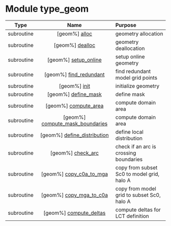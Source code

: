 # Module type_geom

| Type | Name | Purpose |
| :--: | :--: | :---------- |
| subroutine | [geom%] [alloc](https://github.com/benjaminmenetrier/bump/tree/master/src/type_geom.F90#L114) | geometry allocation |
| subroutine | [geom%] [dealloc](https://github.com/benjaminmenetrier/bump/tree/master/src/type_geom.F90#L159) | geometry deallocation |
| subroutine | [geom%] [setup_online](https://github.com/benjaminmenetrier/bump/tree/master/src/type_geom.F90#L209) | setup online geometry |
| subroutine | [geom%] [find_redundant](https://github.com/benjaminmenetrier/bump/tree/master/src/type_geom.F90#L415) | find redundant model grid points |
| subroutine | [geom%] [init](https://github.com/benjaminmenetrier/bump/tree/master/src/type_geom.F90#L497) | initialize geometry |
| subroutine | [geom%] [define_mask](https://github.com/benjaminmenetrier/bump/tree/master/src/type_geom.F90#L583) | define mask |
| subroutine | [geom%] [compute_area](https://github.com/benjaminmenetrier/bump/tree/master/src/type_geom.F90#L652) | compute domain area |
| subroutine | [geom%] [compute_mask_boundaries](https://github.com/benjaminmenetrier/bump/tree/master/src/type_geom.F90#L684) | compute domain area |
| subroutine | [geom%] [define_distribution](https://github.com/benjaminmenetrier/bump/tree/master/src/type_geom.F90#L756) | define local distribution |
| subroutine | [geom%] [check_arc](https://github.com/benjaminmenetrier/bump/tree/master/src/type_geom.F90#L1011) | check if an arc is crossing boundaries |
| subroutine | [geom%] [copy_c0a_to_mga](https://github.com/benjaminmenetrier/bump/tree/master/src/type_geom.F90#L1062) | copy from subset Sc0 to model grid, halo A |
| subroutine | [geom%] [copy_mga_to_c0a](https://github.com/benjaminmenetrier/bump/tree/master/src/type_geom.F90#L1141) | copy from model grid to subset Sc0, halo A |
| subroutine | [geom%] [compute_deltas](https://github.com/benjaminmenetrier/bump/tree/master/src/type_geom.F90#L1171) | compute deltas for LCT definition |
